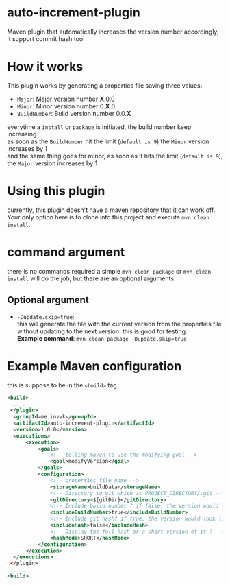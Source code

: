 # auto-increment-plugin
Maven plugin that automatically increases the version number accordingly, it support commit hash too!

# How it works
This plugin works by generating a properties file saving three values:
 - `Major`: Major version number **X**.0.0
 - `Minor`: Minor version number 0.**X**.0
 - `BuildNumber`: Build version number 0.0.**X**

everytime a `install` or `package` is initiated, the build number keep increasing.<br>
as soon as the `BuildNumber` hit the limit (`default is 9`) the `Minor` version increases by 1<br>
and the same thing goes for minor, as soon as it hits the limit (`default is 9`), the `Major` version increases by 1

# Using this plugin
 currently, this plugin doesn't have a maven repository that it can work off. Your only option here is to clone into this project and execute `mvn clean install`.

# command argument
there is no commands required a simple `mvn clean package` or `mvn clean install` will do the job, but there are an optional arguments.
 ## Optional argument
 - `-Dupdate.skip=true`: <br>
 this will generate the file with the current version from the properties file without updating to the next version. this is good for testing.<br>
 **Example command**: `mvn clean package -Dupdate.skip=true`
 
 # Example Maven configuration
 this is suppose to be in the `<build>` tag
```xml
<build>
 .....
 </plugin>
  <groupId>me.invvk</groupId>
  <artifactId>auto-increment-plugin</artifactId>
  <version>1.0.0</version>
  <executions>
      <execution>
          <goals>
              <!-- telling maven to use the modifying goal -->
              <goal>modifyVersion</goal>
          </goals>
          <configuration>
              <!-- properties file name -->
              <storageName>buildData</storageName>
              <!-- Directory to git which is PROJECT_DIRECTORY/.git -->
              <gitDirectory>${gitDir}</gitDirectory>
              <!-- Include build number ? if false, the version would look something like this: 1.0 -->
              <includeBuildNumber>true</includeBuildNumber>
              <!-- Include git hash? if true, the version would look like this 1.0.0-COMMIT_HASH depending if you disabled the build number or not -->
              <includeHash>false</includeHash>
              <!-- Display the full hash or a short version of it ? -->
              <hashMode>SHORT</hashMode>
          </configuration>
      </execution>
  </executions>
 </plugin>
 .....
<build>
```
